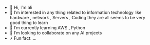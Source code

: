 - 👋 Hi, I’m ali
- 👀 I’m interested in any thing related to information technology like hardware , network , Servers , Coding they are all seems to be very good thing to learn
- 🌱 I’m currently learning AWS , Python 
- 💞️ I’m looking to collaborate on any AI projects
- ⚡ Fun fact: ...

<!---
AliHubail2024/AliHubail2024 is a ✨ special ✨ repository because its `README.md` (this file) appears on your GitHub profile.
You can click the Preview link to take a look at your changes.
--->
